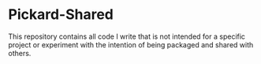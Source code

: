 # Pickard-Shared
This repository contains all code I write that is not intended for a specific project or experiment with the intention of being packaged and shared with others.
